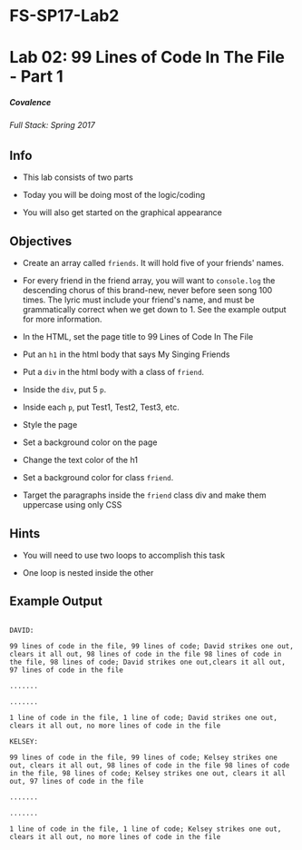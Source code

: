 # FS-SP17-Lab2
# Lab 02: 99 Lines of Code In The File - Part 1

##### Covalence

###### Full Stack: Spring 2017

## Info

* This lab consists of two parts

* Today you will be doing most of the logic/coding

* You will also get started on the graphical appearance

## Objectives

* Create an array called `friends`. It will hold five of your friends' names.

* For every friend in the friend array, you will want to `console.log` the descending chorus of this brand-new, never before seen song 100 times. The lyric must include your friend's name, and must be grammatically correct when we get down to 1. See the example output for more information.

* In the HTML, set the page title to 99 Lines of Code In The File

* Put an `h1` in the html body that says My Singing Friends

* Put a `div` in the html body with a class of `friend`.

* Inside the `div`, put 5 `p`.

* Inside each `p`, put Test1, Test2, Test3, etc.

* Style the page

* Set a background color on the page

* Change the text color of the h1

* Set a background color for class `friend`.

* Target the paragraphs inside the `friend` class div and make them uppercase using only CSS

## Hints

* You will need to use two loops to accomplish this task

* One loop is nested inside the other

## Example Output

``````````````````````````````

DAVID:

99 lines of code in the file, 99 lines of code; David strikes one out, clears it all out, 98 lines of code in the file 98 lines of code in the file, 98 lines of code; David strikes one out,clears it all out, 97 lines of code in the file

.......

.......

1 line of code in the file, 1 line of code; David strikes one out, clears it all out, no more lines of code in the file

KELSEY:

99 lines of code in the file, 99 lines of code; Kelsey strikes one out, clears it all out, 98 lines of code in the file 98 lines of code in the file, 98 lines of code; Kelsey strikes one out, clears it all out, 97 lines of code in the file

.......

.......

1 line of code in the file, 1 line of code; Kelsey strikes one out, clears it all out, no more lines of code in the file

``````````````````````````````
